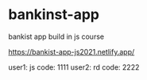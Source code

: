 # bankinst-app
bankist app build in js course

https://bankist-app-js2021.netlify.app/

user1: js code: 1111
user2: rd code: 2222
